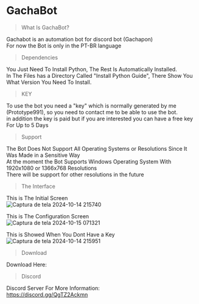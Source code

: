 # GachaBot

> What Is GachaBot?

Gachabot is an automation bot for discord bot (Gachapon)<br>
For now the Bot is only in the PT-BR language<br>

> Dependencies

You Just Need To Install Python, The Rest Is Automatically Installed.<br>
In The Files has a Directory Called "Install Python Guide", There Show You What Version You Need To Install.<br>

> KEY

To use the bot you need a "key" which is normally generated by me (Prototype991), so you need to contact me to be able to use the bot.<br>
in addition the key is paid but if you are interested you can have a free key For Up to 5 Days<br>

> Support

The Bot Does Not Support All Operating Systems or Resolutions Since It Was Made in a Sensitive Way<br>
At the moment the Bot Supports Windows Operating System With 1920x1080 or 1366x768 Resolutions<br>
There will be support for other resolutions in the future<br>

> The Interface

This is The Initial Screen<br>
![Captura de tela 2024-10-14 215740](https://github.com/user-attachments/assets/f468c6a7-82c7-4602-9b18-1b4cabb0da95)<br>

This is The Configuration Screen<br>
![Captura de tela 2024-10-15 071321](https://github.com/user-attachments/assets/1c2e4157-f72c-41ff-936c-3b41a5518d81)<br>

This is Showed When You Dont Have a Key<br>
![Captura de tela 2024-10-14 215951](https://github.com/user-attachments/assets/50492654-cee1-4a88-87e9-bad7cd5ffcc9)<br>

> Download

Download Here:<br>


> Discord

Discord Server For More Information:<br>
https://discord.gg/QgTZ2Ackmn
